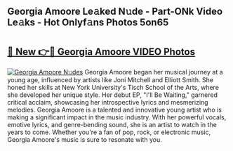 ## Georgia Amoore Le𝚊ked N𝚞de - Part-ONk Video Le𝚊ks - Hot Onlyf𝚊ns Photos 5on65

# <h2><a href="http://ab18478.deff.icu/?id=Georgia+Amoore">🔗 New 👉🔴 Georgia Amoore VIDEO Photos</a></h2>

[![Georgia Amoore N𝚞des](https://i.imgur.com/rIISA9y.gif)](http://ab18478.deff.icu/?id=Georgia+Amoore)
Georgia Amoore began her musical journey at a young age, influenced by artists like Joni Mitchell and Elliott Smith. She honed her skills at New York University's Tisch School of the Arts, where she developed her unique style. Her debut EP, "I'll Be Waiting," garnered critical acclaim, showcasing her introspective lyrics and mesmerizing melodies. Georgia Amoore is a talented and innovative young artist who is making a significant impact in the music industry. With her powerful vocals, emotive lyrics, and genre-bending sound, she is an artist to watch in the years to come. Whether you're a fan of pop, rock, or electronic music, Georgia Amoore's music is sure to resonate with you.
